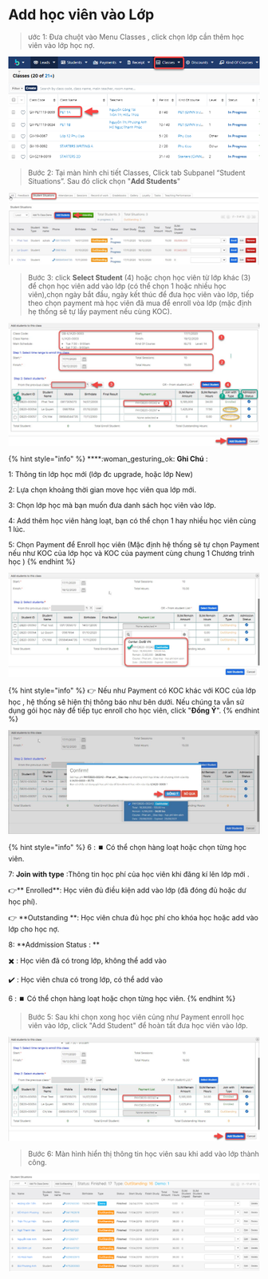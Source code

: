 # Add học viên vào Lớp

> ước 1: Đưa chuột vào Menu Classes , click chọn lớp cần thêm học viên vào lớp học nợ.

![](../../.gitbook/assets/HocDemo1.png)

> Bước 2: Tại màn hình chi tiết Classes, Click tab Subpanel “Student Situations”. Sau đó click chọn "**Add Students**"

![](../../.gitbook/assets/9.jpg)

> Bước 3: click **Select Student** (4) hoặc chọn học viên từ lớp khác (3) để chọn học viên add vào lớp (có thể chọn 1 hoặc nhiều học viên),chọn ngày bắt đầu, ngày kết thúc để đưa học viên vào lớp, tiếp theo chọn payment mà học viên đã mua để enroll vòa lớp (mặc định hẹ thống sẽ tự lấy payment nếu cùng KOC).

![](<../../.gitbook/assets/main (1).jpg>)

{% hint style="info" %}
****:woman_gesturing_ok: **Ghi Chú** :

1: Thông tin lớp học mới (lớp đc upgrade, hoặc lớp New)

2:  Lựa chọn khoảng thời gian move học viên qua lớp mới.

3: Chọn lớp học mà bạn muốn đưa danh sách học viên vào lớp.

4: Add thêm học viên hàng loạt, bạn có thể chọn 1 hay nhiều học viên cùng 1 lúc.

5: Chọn Payment để Enroll học viên (Mặc định hệ thống sẽ tự chọn Payment nếu như KOC của lớp học và KOC của payment cùng chung 1 Chương trình học )
{% endhint %}

![](<../../.gitbook/assets/2 (2).jpg>)

{% hint style="info" %}
:point_right: Nếu như Payment có KOC khác với KOC của lớp học , hệ thống sẽ hiện thị thông báo như bên dưới. Nếu chúng ta vẫn sử dụng gói học này để tiếp tục enroll cho học viên, click "**Đồng Ý**".
{% endhint %}

![](<../../.gitbook/assets/3 (1).jpg>)

{% hint style="info" %}
6 : :stop_button: Có thể chọn hàng loạt hoặc chọn từng học viên.

7:  **Join with type** :Thông tin học phí của học viên khi đăng kí lên lớp mới .

:point_right:** Enrolled**: Học viên đủ điều kiện add vào lớp (đã đóng đủ hoặc dư học phí).

:point_right: **Outstanding **: Học viên chưa đủ học phí cho khóa học hoặc add vào lớp cho học nợ.

8: **Addmission Status : **

 :heavy_multiplication_x: : Học viên đã có trong lớp, không thể add vào

:heavy_check_mark: : Học viên chưa có trong lớp, có thể add vào

6 : :stop_button: Có thể chọn hàng loạt hoặc chọn từng học viên.
{% endhint %}

> Bước 5: Sau khi chọn xong học viên củng như Payment enroll học viên vào lớp, click "Add Student" để hoàn tất đưa học viên vào lớp.

![](../../.gitbook/assets/4.jpg)

> Bước 6: Màn hình hiển thị thông tin học viên sau khi add vào lớp thành công.

![](../../.gitbook/assets/hocno.PNG)
